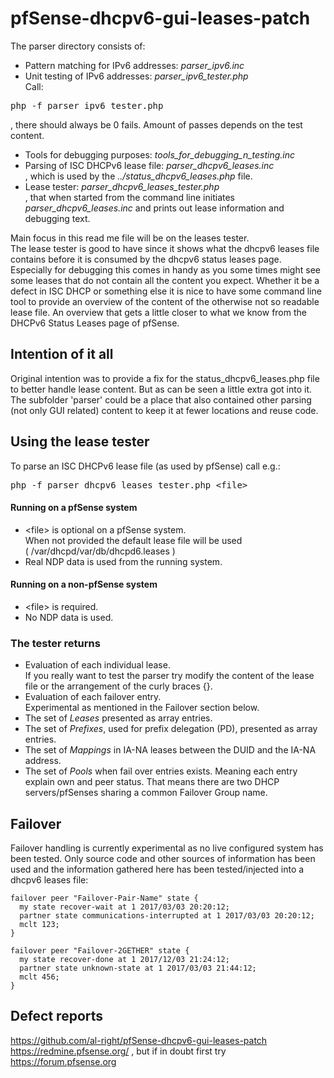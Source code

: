 # pfSense-dhcpv6-gui-leases-patch

The parser directory consists of:
* Pattern matching for IPv6 addresses: *parser_ipv6.inc*
* Unit testing of IPv6 addresses: *parser_ipv6_tester.php*<br/>
Call:
<pre>php -f parser_ipv6_tester.php</pre>
, there should always be 0 fails. Amount of passes depends on the test content.
* Tools for debugging purposes: *tools_for_debugging_n_testing.inc*
* Parsing of ISC DHCPv6 lease file: *parser_dhcpv6_leases.inc*<br/>
, which is used by the *../status_dhcpv6_leases.php* file.
* Lease tester: *parser_dhcpv6_leases_tester.php*<br/>
, that when started from the command line initiates *parser_dhcpv6_leases.inc*
and prints out lease information and debugging text.

Main focus in this read me file will be on the leases tester.<br/>
The lease tester is good to have since it shows what the dhcpv6 leases file
contains before it is consumed by the dhcpv6 status leases page.<br/>
Especially for debugging this comes in handy as you some times might see some
leases that do not contain all the content you expect. Whether it be a defect
in ISC DHCP or something else it is nice to have some command line tool to
provide an overview of the content of the otherwise not so readable lease file.
An overview that gets a little closer to what we know from the DHCPv6 Status
Leases page of pfSense.

## Intention of it all
Original intention was to provide a fix for the status_dhcpv6_leases.php file
to better handle lease content. But as can be seen a little extra got into it.
<br/>
The subfolder 'parser' could be a place that also contained other parsing
(not only GUI related) content to keep it at fewer locations and reuse code.

## Using the lease tester
To parse an ISC DHCPv6 lease file (as used by pfSense) call e.g.:<br/>
<pre>php -f parser_dhcpv6_leases_tester.php &lt;file&gt;</pre>

#### Running on a pfSense system
* &lt;file&gt; is optional on a pfSense system.<br/>
When not provided the default lease file will be used<br/>
( /var/dhcpd/var/db/dhcpd6.leases )
* Real NDP data is used from the running system.

#### Running on a non-pfSense system
* &lt;file&gt; is required.
* No NDP data is used.

### The tester returns
* Evaluation of each individual lease.<br/>
If you really want to test the parser try modify the content of the lease file
or the arrangement of the curly braces {}.
* Evaluation of each failover entry.<br/>
Experimental as mentioned in the Failover section below.
* The set of *Leases* presented as array entries.
* The set of *Prefixes*, used for prefix delegation (PD), presented as array
entries.
* The set of *Mappings* in IA-NA leases between the DUID and the IA-NA address.
* The set of *Pools* when fail over entries exists. Meaning each entry explain
own and peer status. That means there are two DHCP servers/pfSenses sharing a
common Failover Group name.

## Failover
Failover handling is currently experimental as no live configured system has
been tested. Only source code and other sources of information has been used
and the information gathered here has been tested/injected into a dhcpv6 leases
file:<br/>
<pre><code>failover peer "Failover-Pair-Name" state {
  my state recover-wait at 1 2017/03/03 20:20:12;
  partner state communications-interrupted at 1 2017/03/03 20:20:12;
  mclt 123;
}

failover peer "Failover-2GETHER" state {
  my state recover-done at 1 2017/12/03 21:24:12;
  partner state unknown-state at 1 2017/03/03 21:44:12;
  mclt 456;
}</code></pre>

## Defect reports
https://github.com/al-right/pfSense-dhcpv6-gui-leases-patch
https://redmine.pfsense.org/
, but if in doubt first try https://forum.pfsense.org

